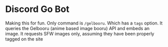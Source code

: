 # Discord Go Bot

Making this for fun. Only command is `/gelbooru`. Which has a `tags` option. It queries the Gelbooru (anime based image booru) API and embeds an image. It requests SFW images only, assuming they have been properly tagged on the site